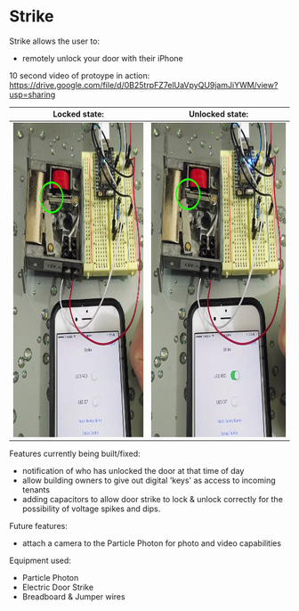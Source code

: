 # Strike

Strike allows the user to:
  - remotely unlock your door with their iPhone 


10 second video of protoype in action:
https://drive.google.com/file/d/0B25trpFZ7elUaVpyQU9jamJiYWM/view?usp=sharing

Locked state:              |  Unlocked state:
:-------------------------:|:-------------------------:
<img src="https://raw.githubusercontent.com/ericysze/Strike/master/Images/Locked%20State.png" width="400" height="565">  |   <img src="https://raw.githubusercontent.com/ericysze/Strike/master/Images/Unlocked%20State.png" width="400" height="565">


Features currently being built/fixed:
  - notification of who has unlocked the door at that time of day
  - allow building owners to give out digital 'keys' as access to incoming tenants
  - adding capacitors to allow door strike to lock & unlock correctly for the possibility of voltage spikes and dips.

Future features:
  - attach a camera to the Particle Photon for photo and video capabilities

Equipment used:
- Particle Photon
- Electric Door Strike
- Breadboard & Jumper wires
